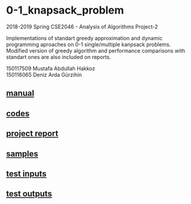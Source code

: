 # 0-1_knapsack_problem
2018-2019 Spring CSE2046 - Analysis of Algorithms Project-2

Implementations of standart greedy approximation and dynamic programming aproaches on 0-1 single/multiple kanpsack problems.  
Modified version of greedy algorithm and performance comparisons with standart ones are also included on reports.

150117509 Mustafa Abdullah Hakkoz  
150116065 Deniz Arda Gürzihin  



## [manual](https://github.com/mustafahakkoz/0-1_knapsack_problem/blob/master/CSE2046_HW3_Spring2019.pdf)

## [codes](https://github.com/mustafahakkoz/0-1_knapsack_problem/tree/master/DenizArdaGurzihin_MustafaAbdullahHakkoz_codes)

## [project report](https://github.com/mustafahakkoz/0-1_knapsack_problem/blob/master/report/DenizArdaGurzihin_MustafaAbdullahHakkoz_report.pdf)

## [samples](https://github.com/mustafahakkoz/0-1_knapsack_problem/tree/master/samples)

## [test inputs](https://github.com/mustafahakkoz/0-1_knapsack_problem/tree/master/test%20inputs)

## [test outputs](https://github.com/mustafahakkoz/0-1_knapsack_problem/tree/master/test%20outputs)
